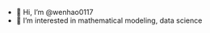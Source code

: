- 👋 Hi, I’m @wenhao0117
- 👀 I’m interested in mathematical modeling, data science

<!---
wenhao0117/wenhao0117 is a ✨ special ✨ repository because its `README.md` (this file) appears on your GitHub profile.
You can click the Preview link to take a look at your changes.
--->
